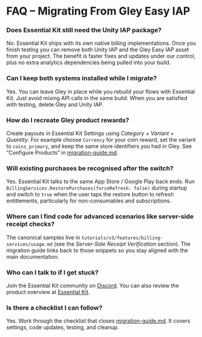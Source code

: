# FAQ – Migrating From Gley Easy IAP

### Does Essential Kit still need the Unity IAP package?
No. Essential Kit ships with its own native billing implementations. Once you finish testing you can remove both Unity IAP and the Gley Easy IAP asset from your project. The benefit is faster fixes and updates under our control, plus no extra analytics dependencies being pulled into your build.

### Can I keep both systems installed while I migrate?
Yes. You can leave Gley in place while you rebuild your flows with Essential Kit. Just avoid mixing API calls in the same build. When you are satisfied with testing, delete Gley and Unity IAP.

### How do I recreate Gley product rewards?
Create payouts in Essential Kit Settings using *Category + Variant + Quantity*. For example choose `Currency` for your coin reward, set the variant to `coins_primary`, and keep the same store identifiers you had in Gley. See “Configure Products” in [migration-guide.md](migration-guide.md).

### Will existing purchases be recognised after the switch?
Yes. Essential Kit talks to the same App Store / Google Play back ends. Run `BillingServices.RestorePurchases(forceRefresh: false)` during startup and switch to `true` when the user taps the restore button to refresh entitlements, particularly for non-consumables and subscriptions.

### Where can I find code for advanced scenarios like server-side receipt checks?
The canonical samples live in `tutorials/v3/features/billing-services/usage.md` (see the *Server-Side Receipt Verification* section). The migration guide links back to those snippets so you stay aligned with the main documentation.

### Who can I talk to if I get stuck?
Join the Essential Kit community on [Discord](https://discord.gg/Rw5SAec4Md). You can also review the product overview at [Essential Kit](https://www.voxelbusters.com/products/essential-kit).

### Is there a checklist I can follow?
Yes. Work through the checklist that closes [migration-guide.md](migration-guide.md). It covers settings, code updates, testing, and cleanup.
